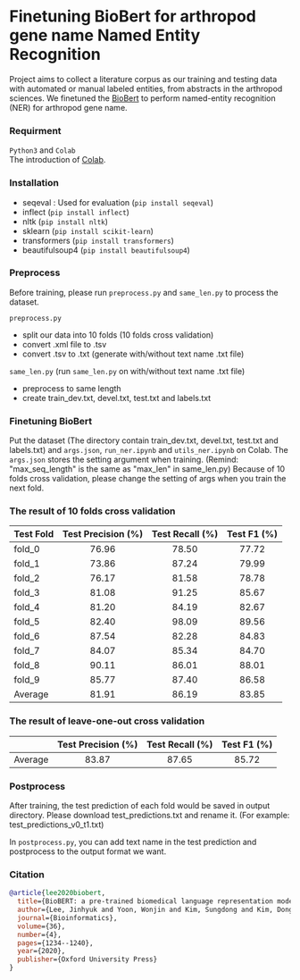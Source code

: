 # Finetuning BioBert for arthropod gene name Named Entity Recognition

Project aims to collect a literature corpus as our training and testing data with automated or manual labeled entities, from abstracts in the arthropod sciences. We finetuned the [BioBert](https://github.com/dmis-lab/biobert-pytorch) to perform named-entity recognition (NER) for arthropod gene name.

### Requirment

`Python3` and `Colab`<br>
The introduction of [Colab](https://colab.research.google.com/?utm_source=scs-index#scrollTo=5fCEDCU_qrC0).

### Installation

- seqeval : Used for evaluation (`pip install seqeval`)
- inflect (`pip install inflect`)
- nltk (`pip install nltk`)
- sklearn (`pip install scikit-learn`)
- transformers (`pip install transformers`)
- beautifulsoup4 (`pip install beautifulsoup4`)

### Preprocess

Before training, please run `preprocess.py` and `same_len.py` to process the dataset.

`preprocess.py`

- split our data into 10 folds (10 folds cross validation)
- convert .xml file to .tsv
- convert .tsv to .txt (generate with/without text name .txt file)

`same_len.py` (run `same_len.py` on with/without text name .txt file)

- preprocess to same length
- create train_dev.txt, devel.txt, test.txt and labels.txt

### Finetuning BioBert

Put the dataset (The directory contain train_dev.txt, devel.txt, test.txt and labels.txt) and `args.json`, `run_ner.ipynb` and `utils_ner.ipynb` on Colab.
The `args.json` stores the setting argument when training. (Remind: "max_seq_length" is the same as "max_len" in same_len.py) Because of 10 folds cross validation, please change the setting of args when you train the next fold.

### The result of 10 folds cross validation

| Test Fold | Test Precision (%) | Test Recall (%) | Test F1 (%) |
| --------- | :----------------: | :-------------: | :---------: |
| fold_0    |       76.96        |      78.50      |    77.72    |
| fold_1    |       73.86        |      87.24      |    79.99    |
| fold_2    |       76.17        |      81.58      |    78.78    |
| fold_3    |       81.08        |      91.25      |    85.67    |
| fold_4    |       81.20        |      84.19      |    82.67    |
| fold_5    |       82.40        |      98.09      |    89.56    |
| fold_6    |       87.54        |      82.28      |    84.83    |
| fold_7    |       84.07        |      85.34      |    84.70    |
| fold_8    |       90.11        |      86.01      |    88.01    |
| fold_9    |       85.77        |      87.40      |    86.58    |
| Average   |       81.91        |      86.19      |    83.85    |

### The result of leave-one-out cross validation

|         | Test Precision (%) | Test Recall (%) | Test F1 (%) |
| ------- | :----------------: | :-------------: | :---------: |
| Average |       83.87        |      87.65      |    85.72    |

### Postprocess

After training, the test prediction of each fold would be saved in output directory. Please download test_predictions.txt and rename it. (For example: test_predictions_v0_t1.txt)

In `postprocess.py`, you can add text name in the test prediction and postprocess to the output format we want.

### Citation

```bibtex
@article{lee2020biobert,
  title={BioBERT: a pre-trained biomedical language representation model for biomedical text mining},
  author={Lee, Jinhyuk and Yoon, Wonjin and Kim, Sungdong and Kim, Donghyeon and Kim, Sunkyu and So, Chan Ho and Kang, Jaewoo},
  journal={Bioinformatics},
  volume={36},
  number={4},
  pages={1234--1240},
  year={2020},
  publisher={Oxford University Press}
}
```
